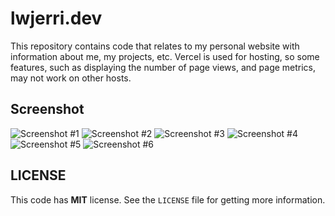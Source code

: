 # lwjerri.dev

This repository contains code that relates to my personal website with information about me, my projects, etc. Vercel is used for hosting, so some features, such as displaying the number of page views, and page metrics, may not work on other hosts.

## Screenshot

![Screenshot #1](https://github.com/LWJerri/lwjerri.dev/tree/master/screenshot/1.png?raw=true)
![Screenshot #2](https://github.com/LWJerri/lwjerri.dev/tree/master/screenshot/2.png?raw=true)
![Screenshot #3](https://github.com/LWJerri/lwjerri.dev/tree/master/screenshot/3.png?raw=true)
![Screenshot #4](https://github.com/LWJerri/lwjerri.dev/tree/master/screenshot/4.png?raw=true)
![Screenshot #5](https://github.com/LWJerri/lwjerri.dev/tree/master/screenshot/5.png?raw=true)
![Screenshot #6](https://github.com/LWJerri/lwjerri.dev/tree/master/screenshot/6.png?raw=true)

## LICENSE

This code has **MIT** license. See the `LICENSE` file for getting more information.
